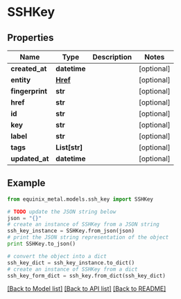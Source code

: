 # SSHKey


## Properties
Name | Type | Description | Notes
------------ | ------------- | ------------- | -------------
**created_at** | **datetime** |  | [optional] 
**entity** | [**Href**](Href.md) |  | [optional] 
**fingerprint** | **str** |  | [optional] 
**href** | **str** |  | [optional] 
**id** | **str** |  | [optional] 
**key** | **str** |  | [optional] 
**label** | **str** |  | [optional] 
**tags** | **List[str]** |  | [optional] 
**updated_at** | **datetime** |  | [optional] 

## Example

```python
from equinix_metal.models.ssh_key import SSHKey

# TODO update the JSON string below
json = "{}"
# create an instance of SSHKey from a JSON string
ssh_key_instance = SSHKey.from_json(json)
# print the JSON string representation of the object
print SSHKey.to_json()

# convert the object into a dict
ssh_key_dict = ssh_key_instance.to_dict()
# create an instance of SSHKey from a dict
ssh_key_form_dict = ssh_key.from_dict(ssh_key_dict)
```
[[Back to Model list]](../README.md#documentation-for-models) [[Back to API list]](../README.md#documentation-for-api-endpoints) [[Back to README]](../README.md)


